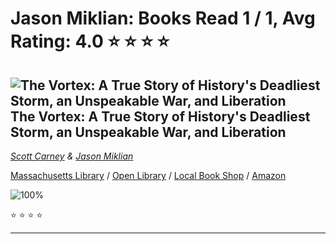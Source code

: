 # Jason Miklian:  Books Read 1 / 1, Avg Rating: 4.0 :star: :star: :star: :star:

## ![The Vortex: A True Story of History's Deadliest Storm, an Unspeakable War, and Liberation](https://covers.openlibrary.org/b/isbn/978-0062985415-M.jpg) The Vortex: A True Story of History's Deadliest Storm, an Unspeakable War, and Liberation
*[Scott Carney](../ScottCarney) & [Jason Miklian](../JasonMiklian)*

[Massachusetts Library](https://library.minlib.net/search/i=978-0062985415) / [Open Library](http://openlibrary.org/isbn/978-0062985415) / [Local Book Shop](https://bookshop.org/books/the-vortex:-a-true-story-of-history's-deadliest-storm,-an-unspeakable-war,-and-liberation/978-0062985415) / [Amazon](https://smile.amazon.com/dp/0062985418)

![100%](https://progress-bar.dev/100) 

:star: :star: :star: :star:

---
